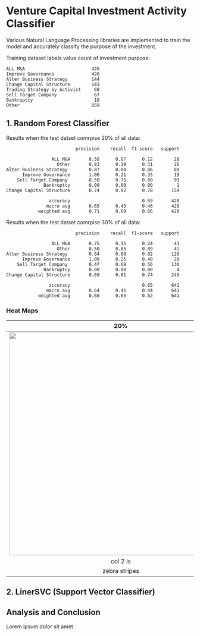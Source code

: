 # Venture Capital Investment Activity Classifier
Various Natural Language Processing libraries are implemented to train the model and accurately classify the purpose of the investment.

Training dataset labels value count of investment purpose: 
 
    ALL M&A                         426
    Improve Governance              420
    Alter Business Strategy         144
    Change Capital Structure        143
    Trading Strategy by Activist     68
    Sell Target Company              67
    Bankruptcy                       18
    Other                           850

## 1. Random Forest Classifier

Results when the test datset comrpise 20% of all data: 

                              precision    recall  f1-score   support

                     ALL M&A       0.50      0.07      0.12        28
                       Other       0.83      0.19      0.31        26
    Alter Business Strategy        0.87      0.84      0.86        89
          Improve Governance       1.00      0.21      0.35        19
        Sell Target Company        0.50      0.75      0.60        93
                  Bankruptcy       0.00      0.00      0.00         1
    Change Capital Structure       0.74      0.82      0.78       159

                    accuracy                           0.69       428
                   macro avg       0.65      0.43      0.46       428
                weighted avg       0.71      0.69      0.66       428


Results when the test datset comrpise 30% of all data: 


                              precision    recall  f1-score   support

                     ALL M&A       0.75      0.15      0.24        41
                       Other       0.50      0.05      0.09        41
    Alter Business Strategy        0.84      0.80      0.82       126
          Improve Governance       1.00      0.25      0.40        28
        Sell Target Company        0.47      0.68      0.56       136
                  Bankruptcy       0.00      0.00      0.00         4
    Change Capital Structure       0.69      0.81      0.74       245

                    accuracy                           0.65       641
                   macro avg       0.64      0.41      0.44       641
                weighted avg       0.68      0.65      0.62       641
                
                
### Heat Maps



| 20%        | 30%           |
| :-------------: |:-------------:|
| <img src="https://raw.githubusercontent.com/aytuncilhan/VC-Investment-Analysis/main/Assests/20Percent.png" width="600"> | <img src="https://raw.githubusercontent.com/aytuncilhan/VC-Investment-Analysis/main/Assests/30percent.png" width="600"> |
| col 2 is      | centered      |
| zebra stripes | are neat      |


## 2. LinerSVC (Support Vector Classifier)



## Analysis and Conclusion

Lorem ipsum dolor sit amet
